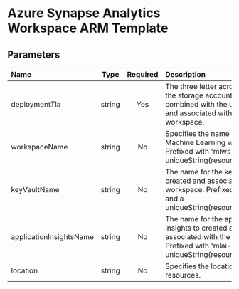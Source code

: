 # Azure Synapse Analytics Workspace ARM Template

## Parameters

| Name | Type | Required | Description |
| :------------- | :----------: | :----------: | :------------- |
| deploymentTla | string | Yes | The three letter acronym to make the storage account unique when combined with the uniqueString and associated with the workspace.|
| workspaceName | string | No | Specifies the name of the Azure Machine Learning workspace. Prefixed with 'mlws-' and a uniqueString(resourceGroup().id)|
| keyVaultName | string | No | The name for the key vault to created and associated with the workspace. Prefixed with 'mlkv-' and a uniqueString(resourceGroup().id)|
| applicationInsightsName | string | No | The name for the application insights to created and associated with the workspace. Prefixed with 'mlai-', uniqueString(resourceGroup().id)|
| location | string | No | Specifies the location for all resources.|
